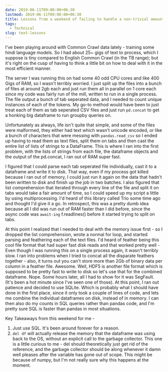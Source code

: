 ```yaml
---
date: 2019-06-11T09:00:00+06:30
lastmod: 2019-06-11T09:00:00+06:30
title: Lessons from a weekend of failing to handle a non-trivial amount of text
tags:
  - Technical
slug: text-lessons
---
```

I've been playing around with Common Crawl data lately - training some hindi language models. So I had about 25~ gigs of text to process, which I suppose is tiny compared to English Common Crawl (in the TB range); but it's right on the cusp of having to think a little bit on how to deal with it in the most efficient manner.

The server I was running this on had some 40 odd CPU cores and like 400 Gigs of RAM, so I wasn't terribly worried. I just split up the files into a bunch of files at around 2gb each and just run them all in parallel on 1 core each since my code was fairly run of the mill, written to run in a single process. The file output a bunch of tab seperated data, and I needed to count unique instances of each of the tokens. My go-to method would have been to just treat each of them as tab seperated CSV files and just run `pd.concat` to get a honking big dataframe to run groupby queries on.

Unfortunately as always, life isn't quite that simple, and some of the files were malformed, they either had text which wasn't unicode encoded, or like a bunch of characters that were messing with `pandas.read_csv` so I ended up having to read them as text files, split them on tabs and then cast the entire list of lists of strings to a DataFrame. This is where I ran into the first problem, with the lists of strings from each file, the dataframe objects and the output of the pd.concat, I ran out of RAM super fast.

I figured that I could parse each tab seperated file individually, cast it to a dataframe and write it to disk. That way, even if my process got killed because I ran out of memory, I could just run it again on the data that hadn't been written to disk and finish up the job in two batches. I also figured that list comprehension that iterated through every line of the file and split it on tabs would take a fair amount of time, so I could speed up my script a little by using multiprocessing. I'd heard of this library called Trio some time ago and thought I'd give it a go. In retrospect, this was a pretty dumb idea because all I did was run out of RAM faster than I did before, since the async code was `await-ing` f.readlines() before it started trying to split on tabs.

At this point I realized that I needed to deal with the memory issue first - so I dropped the list comprehension, wrote a normal for loop, and started parsing and feathering each of the text files. I'd heard of feather being this cool file format that had super fast disk reads and that worked pretty well - Even though I was running this on a single process again, it wasn't terribly slow. I ran into problems when I tried to concat all the disparate feathers together - also, it turns out you can't store more than 2Gb of binary data per column in a feather file. Awesome. Well, HDF5 is another file format which is supposed to be pretty fast to write to disk so let's use that for the combined dataframe. Nope. Some hours later, all I had to show for it was SegFault. (It's been a hot minute since I've seen one of those). At this point, I ran out patience and decided to use SQLite. Which is probably what I should have done in the first place, since it only took a couple of lines of code, and lets me combine the individual dataframes on disk, instead of in memory. I can then also do my counts in SQL queries rather than pandas code, and I'm pretty sure SQL is faster than pandas in most situations.

Key Takeaways from this weekend for me -

1. Just use SQL. It's been around forever for a reason.
2. `del df` will actually release the memory that the dataframe was using back to the OS, without an explicit call to the garbage collector. This one is a little curious to me - del should theoretically just get rid of the reference, and the garbage collector should be along whenever it damn well pleases after the variable has gone out of scope. This might be because of numpy, but I'm not really sure why this happens at the moment.
